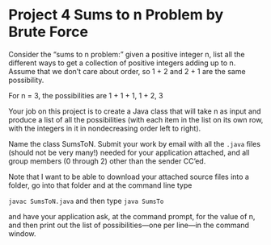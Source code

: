 # Project 4 Sums to n Problem by Brute Force

Consider the “sums to n problem:” given a positive integer n, list all the different ways
to get a collection of positive integers adding up to n. Assume that we don’t care about
order, so 1 + 2 and 2 + 1 are the same possibility.

For n = 3, the possibilities are
1 + 1 + 1, 1 + 2, 3

Your job on this project is to create a Java class that will take n as input and produce a
list of all the possibilities (with each item in the list on its own row, with the integers in
it in nondecreasing order left to right).

Name the class SumsToN. Submit your work by email with all
the `.java` files (should not be very many!) needed for your application attached, and all
group members (0 through 2) other than the sender CC’ed.

Note that I want to be able to download your attached source files into a folder, go into
that folder and at the command line type

```javac SumsToN.java```
and then type
`java SumsTo`

and have your application ask, at the command prompt, for the value of n, and then print
out the list of possibilities—one per line—in the command window.
